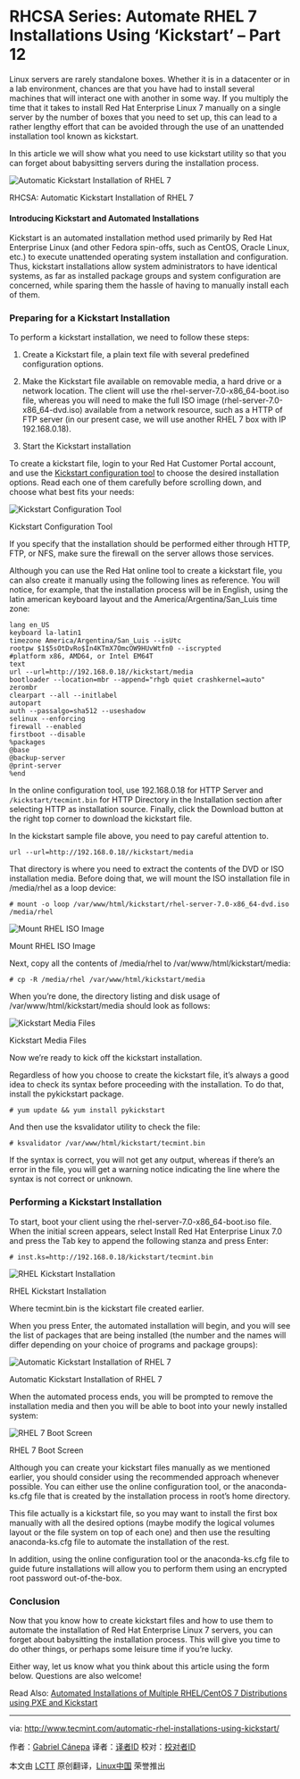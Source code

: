 RHCSA Series: Automate RHEL 7 Installations Using ‘Kickstart’ – Part 12
================================================================================
Linux servers are rarely standalone boxes. Whether it is in a datacenter or in a lab environment, chances are that you have had to install several machines that will interact one with another in some way. If you multiply the time that it takes to install Red Hat Enterprise Linux 7 manually on a single server by the number of boxes that you need to set up, this can lead to a rather lengthy effort that can be avoided through the use of an unattended installation tool known as kickstart.

In this article we will show what you need to use kickstart utility so that you can forget about babysitting servers during the installation process.

![Automatic Kickstart Installation of RHEL 7](http://www.tecmint.com/wp-content/uploads/2015/05/Automatic-Kickstart-Installation-of-RHEL-7.jpg)

RHCSA: Automatic Kickstart Installation of RHEL 7

#### Introducing Kickstart and Automated Installations ####

Kickstart is an automated installation method used primarily by Red Hat Enterprise Linux (and other Fedora spin-offs, such as CentOS, Oracle Linux, etc.) to execute unattended operating system installation and configuration. Thus, kickstart installations allow system administrators to have identical systems, as far as installed package groups and system configuration are concerned, while sparing them the hassle of having to manually install each of them.

### Preparing for a Kickstart Installation ###

To perform a kickstart installation, we need to follow these steps:

1. Create a Kickstart file, a plain text file with several predefined configuration options.

2. Make the Kickstart file available on removable media, a hard drive or a network location. The client will use the rhel-server-7.0-x86_64-boot.iso file, whereas you will need to make the full ISO image (rhel-server-7.0-x86_64-dvd.iso) available from a network resource, such as a HTTP of FTP server (in our present case, we will use another RHEL 7 box with IP 192.168.0.18).

3. Start the Kickstart installation

To create a kickstart file, login to your Red Hat Customer Portal account, and use the [Kickstart configuration tool][1] to choose the desired installation options. Read each one of them carefully before scrolling down, and choose what best fits your needs:

![Kickstart Configuration Tool](http://www.tecmint.com/wp-content/uploads/2015/05/Kickstart-Configuration-Tool.png)

Kickstart Configuration Tool

If you specify that the installation should be performed either through HTTP, FTP, or NFS, make sure the firewall on the server allows those services.

Although you can use the Red Hat online tool to create a kickstart file, you can also create it manually using the following lines as reference. You will notice, for example, that the installation process will be in English, using the latin american keyboard layout and the America/Argentina/San_Luis time zone:

    lang en_US
    keyboard la-latin1
    timezone America/Argentina/San_Luis --isUtc
    rootpw $1$5sOtDvRo$In4KTmX7OmcOW9HUvWtfn0 --iscrypted
    #platform x86, AMD64, or Intel EM64T
    text
    url --url=http://192.168.0.18//kickstart/media
    bootloader --location=mbr --append="rhgb quiet crashkernel=auto"
    zerombr
    clearpart --all --initlabel
    autopart
    auth --passalgo=sha512 --useshadow
    selinux --enforcing
    firewall --enabled
    firstboot --disable
    %packages
    @base
    @backup-server
    @print-server
    %end

In the online configuration tool, use 192.168.0.18 for HTTP Server and `/kickstart/tecmint.bin` for HTTP Directory in the Installation section after selecting HTTP as installation source. Finally, click the Download button at the right top corner to download the kickstart file.

In the kickstart sample file above, you need to pay careful attention to.

    url --url=http://192.168.0.18//kickstart/media

That directory is where you need to extract the contents of the DVD or ISO installation media. Before doing that, we will mount the ISO installation file in /media/rhel as a loop device:

    # mount -o loop /var/www/html/kickstart/rhel-server-7.0-x86_64-dvd.iso /media/rhel

![Mount RHEL ISO Image](http://www.tecmint.com/wp-content/uploads/2015/05/Mount-RHEL-ISO-Image.png)

Mount RHEL ISO Image

Next, copy all the contents of /media/rhel to /var/www/html/kickstart/media:

    # cp -R /media/rhel /var/www/html/kickstart/media

When you’re done, the directory listing and disk usage of /var/www/html/kickstart/media should look as follows:

![Kickstart Media Files](http://www.tecmint.com/wp-content/uploads/2015/05/Kickstart-media-Files.png)

Kickstart Media Files

Now we’re ready to kick off the kickstart installation.

Regardless of how you choose to create the kickstart file, it’s always a good idea to check its syntax before proceeding with the installation. To do that, install the pykickstart package.

    # yum update && yum install pykickstart

And then use the ksvalidator utility to check the file:

    # ksvalidator /var/www/html/kickstart/tecmint.bin

If the syntax is correct, you will not get any output, whereas if there’s an error in the file, you will get a warning notice indicating the line where the syntax is not correct or unknown.

### Performing a Kickstart Installation ###

To start, boot your client using the rhel-server-7.0-x86_64-boot.iso file. When the initial screen appears, select Install Red Hat Enterprise Linux 7.0 and press the Tab key to append the following stanza and press Enter:

    # inst.ks=http://192.168.0.18/kickstart/tecmint.bin

![RHEL Kickstart Installation](http://www.tecmint.com/wp-content/uploads/2015/05/RHEL-Kickstart-Installation.png)

RHEL Kickstart Installation

Where tecmint.bin is the kickstart file created earlier.

When you press Enter, the automated installation will begin, and you will see the list of packages that are being installed (the number and the names will differ depending on your choice of programs and package groups):

![Automatic Kickstart Installation of RHEL 7](http://www.tecmint.com/wp-content/uploads/2015/05/Kickstart-Automatic-Installation.png)

Automatic Kickstart Installation of RHEL 7

When the automated process ends, you will be prompted to remove the installation media and then you will be able to boot into your newly installed system:

![RHEL 7 Boot Screen](http://www.tecmint.com/wp-content/uploads/2015/05/RHEL-7.png)

RHEL 7 Boot Screen

Although you can create your kickstart files manually as we mentioned earlier, you should consider using the recommended approach whenever possible. You can either use the online configuration tool, or the anaconda-ks.cfg file that is created by the installation process in root’s home directory.

This file actually is a kickstart file, so you may want to install the first box manually with all the desired options (maybe modify the logical volumes layout or the file system on top of each one) and then use the resulting anaconda-ks.cfg file to automate the installation of the rest.

In addition, using the online configuration tool or the anaconda-ks.cfg file to guide future installations will allow you to perform them using an encrypted root password out-of-the-box.

### Conclusion ###

Now that you know how to create kickstart files and how to use them to automate the installation of Red Hat Enterprise Linux 7 servers, you can forget about babysitting the installation process. This will give you time to do other things, or perhaps some leisure time if you’re lucky.

Either way, let us know what you think about this article using the form below. Questions are also welcome!

Read Also: [Automated Installations of Multiple RHEL/CentOS 7 Distributions using PXE and Kickstart][2]

--------------------------------------------------------------------------------

via: http://www.tecmint.com/automatic-rhel-installations-using-kickstart/

作者：[Gabriel Cánepa][a]
译者：[译者ID](https://github.com/译者ID)
校对：[校对者ID](https://github.com/校对者ID)

本文由 [LCTT](https://github.com/LCTT/TranslateProject) 原创翻译，[Linux中国](https://linux.cn/) 荣誉推出

[a]:http://www.tecmint.com/author/gacanepa/
[1]:https://access.redhat.com/labs/kickstartconfig/
[2]:http://www.tecmint.com/multiple-centos-installations-using-kickstart/